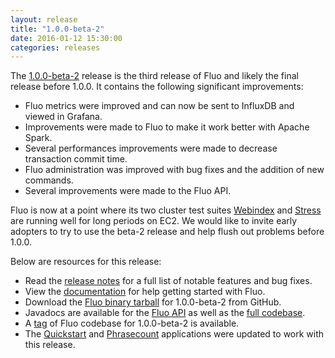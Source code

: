 ```yaml
---
layout: release
title: "1.0.0-beta-2"
date: 2016-01-12 15:30:00
categories: releases
---
```


The [1.0.0-beta-2][release] release is the third release of Fluo and likely the final
release before 1.0.0.  It contains the following significant improvements:

 * Fluo metrics were improved and can now be sent to InfluxDB and viewed in Grafana.
 * Improvements were made to Fluo to make it work better with Apache Spark.
 * Several performances improvements were made to decrease transaction commit time.
 * Fluo administration was improved with bug fixes and the addition of new commands.
 * Several improvements were made to the Fluo API.

Fluo is now at a point where its two cluster test suites [Webindex][webindex]
and [Stress][fluo-stress] are running well for long periods on EC2.  We would
like to invite early adopters to try to use the beta-2 release and help flush
out problems before 1.0.0.

Below are resources for this release:

 * Read the [release notes][notes] for a full list of notable features and bug fixes.
 * View the [documentation][docs] for help getting started with Fluo.
 * Download the [Fluo binary tarball][release] for 1.0.0-beta-2 from GitHub.
 * Javadocs are available for the [Fluo API][apidocs-api] as well as the [full codebase][apidocs-full].
 * A [tag] of Fluo codebase for 1.0.0-beta-2 is available.
 * The [Quickstart] and [Phrasecount] applications were updated to work with this release.

[release]: https://github.com/fluo-io/fluo/releases/tag/1.0.0-beta-2
[notes]: /1.0.0-beta-2-release-notes
[apidocs-full]: /apidocs/1.0.0-beta-2/full
[apidocs-api]: /apidocs/1.0.0-beta-2/api
[docs]: /docs/1.0.0-beta-2/
[tag]: https://github.com/fluo-io/fluo/tree/1.0.0-beta-2
[Quickstart]: https://github.com/fluo-io/fluo-quickstart
[Phrasecount]: https://github.com/fluo-io/phrasecount
[webindex]: https://github.com/fluo-io/webindex
[fluo-stress]: https://github.com/fluo-io/fluo-stress

